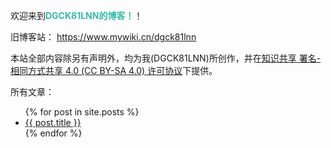 欢迎来到<strong style="color:#3ba">DGCK81LNN的博客！</strong>！

旧博客站： https://www.mywiki.cn/dgck81lnn

本站全部内容除另有声明外，均为我(DGCK81LNN)所创作，并在[知识共享 署名-相同方式共享 4.0 (CC BY-SA 4.0) 许可协议](https://creativecommons.org/licenses/by-sa/4.0/deed.zh)下提供。

所有文章：
<ul>
  {% for post in site.posts %}
    <li>
      <a href="/blog{{ post.url }}">{{ post.title }}</a>
    </li>
  {% endfor %}
</ul>
